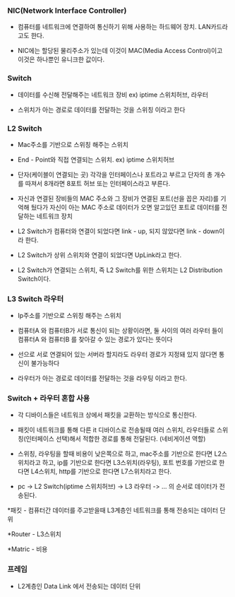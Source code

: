 ### NIC(Network Interface Controller)

* 컴퓨터를 네트워크에 연결하여 통신하기 위해 사용하는 하드웨어 장치. LAN카드라고도 한다.

* NIC에는 할당된 물리주소가 있는데 이것이 MAC(Media Access Control)이고 이것은 하나뿐인 유니크한 값이다.


### Switch

* 데이터를 수신해 전달해주는 네트워크 장비 ex) iptime 스위치허브, 라우터

* 스위치가 아는 경로로 데이터를 전달하는 것을 스위칭 이라고 한다


### L2 Switch

* Mac주소를 기반으로 스위칭 해주는 스위치

* End - Point와 직접 연결되는 스위치. ex) iptime 스위치허브

* 단자(케이블이 연결되는 곳) 각각을 인터페이스나 포트라고 부르고 단자의 총 개수를 따져서 8개라면 8포트 허브 또는 인터페이스라고 부른다.  

* 자신과 연결된 장비들의 MAC 주소와 그 장비가 연결된 포트(선을 꼽은 자리)를 기억해 뒀다가 자신이 아는 MAC 주소로 데이터가 오면 알고있던 포트로 데이터를 전달하는 네트워크 장치

* L2 Switch가 컴퓨터와 연결이 되었다면 link - up, 되지 않았다면 link - down이라 한다.

* L2 Switch가 상위 스위치와 연결이 되었다면 UpLink라고 한다.

* L2 Switch가 연결되는 스위치, 즉 L2 Switch를 위한 스위치는 L2 Distribution Switch이다.


### L3 Switch 라우터

* Ip주소를 기반으로 스위칭 해주는 스위치

* 컴퓨터A 와 컴퓨터B가 서로 통신이 되는 상황이라면, 둘 사이의 여러 라우터 들이 컴퓨터A 와 컴퓨터B 를 찾아갈 수 있는 경로가 있다는 뜻이다

* 선으로 서로 연결되어 있는 서버라 할지라도 라우터 경로가 지정돼 있지 않다면 통신이 불가능하다

* 라우터가 아는 경로로 데이터를 전달하는 것을 라우팅 이라고 한다.


### Switch + 라우터 혼합 사용

* 각 디바이스들은 네트워크 상에서 패킷을 교환하는 방식으로 통신한다.

* 패킷이 네트워크를 통해 다른 it 디바이스로 전송될때 여러 스위치, 라우터들로 스위칭(인터페이스 선택)해서 적합한 경로를 통해 전달된다. (네비게이션 역할)

* 스위칭, 라우팅을 할때 비용이 낮은쪽으로 하고, mac주소를 기반으로 한다면 L2스위치라고 하고, ip를 기반으로 한다면 L3스위치(라우팅), 포트 번호를 기반으로 한다면 L4스위치, http를 기반으로 한다면 L7스위치라고 한다.

* pc -> L2 Switch(iptime 스위치허브) -> L3 라우터 -> ... 의 순서로 데이터가 전송된다.

*패킷 - 컴퓨터간 데이터를 주고받을때 L3계층인 네트워크를 통해 전송되는 데이터 단위

*Router - L3스위치

*Matric - 비용


### 프레임

* L2계층인 Data Link 에서 전송되는 데이터 단위
